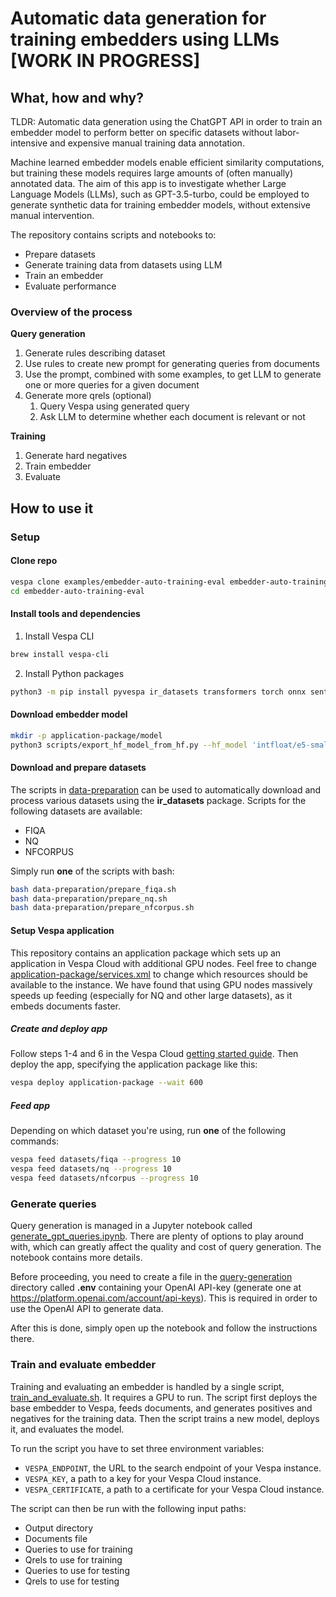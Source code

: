 # Automatic data generation for training embedders using LLMs [WORK IN PROGRESS]

## What, how and why?

TLDR: Automatic data generation using the ChatGPT API in order to train an embedder model to
perform better on specific datasets without labor-intensive and expensive manual training data annotation.

Machine learned embedder models enable efficient similarity computations,
but training these models requires large amounts of (often manually) annotated data.
The aim of this app is to investigate whether Large Language Models (LLMs), such as GPT-3.5-turbo,
could be employed to generate synthetic data for training embedder models, without extensive manual intervention.

The repository contains scripts and notebooks to:
- Prepare datasets
- Generate training data from datasets using LLM
- Train an embedder 
- Evaluate performance

### Overview of the process

**Query generation**

1. Generate rules describing dataset
2. Use rules to create new prompt for generating queries from documents
3. Use the prompt, combined with some examples, to get LLM to generate one or more queries for a given document
4. Generate more qrels (optional)
    1. Query Vespa using generated query
    2. Ask LLM to determine whether each document is relevant or not

**Training**

1. Generate hard negatives
2. Train embedder
3. Evaluate

## How to use it

### Setup

#### Clone repo

```bash
vespa clone examples/embedder-auto-training-eval embedder-auto-training-eval
cd embedder-auto-training-eval
```

#### Install tools and dependencies

1. Install Vespa CLI

```bash
brew install vespa-cli
```

2. Install Python packages

```bash
python3 -m pip install pyvespa ir_datasets transformers torch onnx sentence_transformers
```

#### Download embedder model

```bash
mkdir -p application-package/model
python3 scripts/export_hf_model_from_hf.py --hf_model 'intfloat/e5-small-v2'  --output_dir application-package/model/
```

#### Download and prepare datasets

The scripts in <a href="data-preparation/" data-proofer-ignore>data-preparation</a>
can be used to automatically download and process various datasets using the **ir_datasets** package.
Scripts for the following datasets are available:

- FIQA
- NQ
- NFCORPUS

Simply run **one** of the scripts with bash:

```bash
bash data-preparation/prepare_fiqa.sh
bash data-preparation/prepare_nq.sh
bash data-preparation/prepare_nfcorpus.sh
```

#### Setup Vespa application

This repository contains an application package which sets
up an application in Vespa Cloud with additional GPU nodes.
Feel free to change [application-package/services.xml](application-package/services.xml)
to change which resources should be available to the instance.
We have found that using GPU nodes massively speeds up feeding
(especially for NQ and other large datasets), as it embeds documents faster.

##### Create and deploy app

Follow steps 1-4 and 6 in the Vespa Cloud [getting started guide](https://cloud.vespa.ai/en/getting-started).
Then deploy the app, specifying the application package like this:

```bash
vespa deploy application-package --wait 600
```

##### Feed app

Depending on which dataset you're using, run **one** of the following commands:

```bash
vespa feed datasets/fiqa --progress 10
vespa feed datasets/nq --progress 10
vespa feed datasets/nfcorpus --progress 10
```

### Generate queries

Query generation is managed in a Jupyter notebook called
[generate_gpt_queries.ipynb](query-generation/generate_gpt_queries.ipynb).
There are plenty of options to play around with,
which can greatly affect the quality and cost of query generation.
The notebook contains more details.

Before proceeding, you need to create a file in the
<a href="query-generation/" data-proofer-ignore>query-generation</a> directory called **.env**
containing your OpenAI API-key (generate one at https://platform.openai.com/account/api-keys).
This is required in order to use the OpenAI API to generate data.

After this is done, simply open up the notebook and follow the instructions there.

### Train and evaluate embedder

Training and evaluating an embedder is handled by a single script, [train_and_evaluate.sh](train_and_evaluate.sh).
It requires a GPU to run.
The script first deploys the base embedder to Vespa, feeds documents, and generates positives and negatives
for the training data.
Then the script trains a new model, deploys it, and evaluates the model.

To run the script you have to set three environment variables:

- `VESPA_ENDPOINT`, the URL to the search endpoint of your Vespa instance.
- `VESPA_KEY`, a path to a key for your Vespa Cloud instance.
- `VESPA_CERTIFICATE`, a path to a certificate for your Vespa Cloud instance.

The script can then be run with the following input paths:

- Output directory
- Documents file
- Queries to use for training
- Qrels to use for training
- Queries to use for testing
- Qrels to use for testing
